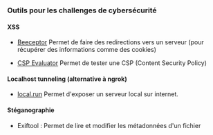 ### Outils pour les challenges de cybersécurité



#### XSS

- [Beeceptor](https://beeceptor.com) Permet de faire des redirections vers un serveur (pour récupérer des informations comme des cookies)

- [CSP Evaluator](https://csp-evaluator.withgoogle.com) Permet de tester une CSP (Content Security Policy)

#### Localhost tunneling (alternative à ngrok)

- [local.run](https://localhost.run) Permet d'exposer un serveur local sur internet.

#### Stéganographie 

- Exiftool : Permet de lire et modifier les métadonnées d'un fichier

